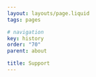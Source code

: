 ```yaml
---
layout: layouts/page.liquid
tags: pages

# navigation
key: history
order: "70"
parent: about

title: Support
---
```

